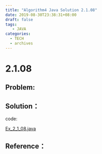 ```yaml
---
title: "Algorithm4 Java Solution 2.1.08"
date: 2019-08-30T23:38:31+08:00
draft: false
tags:
   - JAVA
categories:
  - TECH
  - archives
---
```



# 2.1.08

## Problem:


## Solution：

code:

[Ex_2_1_08.java](./Ex_2_1_08.java)


## Reference：


